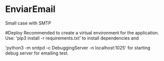 # EnviarEmail
Small case with SMTP

#Deploy
Recommended to create a virtual environment for the application.
Use:
'pip3 install -r requirements.txt'
to install dependencies and 

'python3 -m smtpd -c DebuggingServer -n localhost:1025'
for starting debug server for emailing test.
